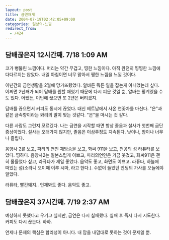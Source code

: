 ```yaml
---
layout: post
title: 금연재개
date: 2004-07-19T02:42:05+09:00
categories: 일상의-느낌
redirect_from:
  - /424
---
```


<h2>담배끊은지 12시간째. 7/18 1:09 AM</h2>

코가 뻥뚫린 느낌이다. 머리는 약간 무겁고, 띵한 느낌이다. 아직 완전히 띵띵한 느낌에 다다르지는 않았다. 내일 아침이면 너무 맑아서 쨍한 느낌을 느낄 것이다.

이년간의 금연생활을 2월에 망가뜨렸었다. 알바든 뭐든 일을 잡는게 아니었는데 싶다. 어쩌면 2년째가 되어 담배를 원할 때였기 때문에 다시 피운 것일 뿐, 알바는 핑계였을 수 도 있다. 어쨌든, 이번에 끊으면 또 2년은 버티겠지.

담배를 끊으면서 커피도 동시에 끊었다. 대신 베트남에서 사온 연꽃차를 마신다. "은"과 같은 금속향이라는 와리의 말이 맞는 것같다. "은"을 마시는 것 같다.

다른 사람도 그런지 모르겠다. 나는 금연을 시작할 때면 항상 졸음과 설사가 첫번째 금단 증상이었다. 설사는 오래가지 않지만, 졸음은 이삼주정도 지속된다. 낮이나, 밤이나 너무나 졸립다.

음양사 2를 보고, 파리의 연인 재방송을 보고, 화씨 911을 보고, 천공의 성 라퓨타를 보았다. 띵하다. 음양사2는 일본스럽게 이쁘고, 파리의연인은 가끔 웃겼고, 화씨911은 괜히 물들었다 싶고, 라퓨타가 제일 좋았다. 음악도 좋고, 화면도 이쁘고. 라퓨타, 하늘에 떠있는 섬(소라니 오이떼 이루 시마, 라고 한다.). 수없이 들었던 엔딩의 가사를 오늘에야 알았다.

라퓨타, 빨간돼지.. 언제봐도 좋다. 음악도 좋고.

<h2>담배끊은지 37시간째. 7/19 2:37 AM</h2>

예상하지 못했다고 우기고 싶지만, 금연은 다시 실패했다. 실패 후 즉시 다시 시도한다. 커피도 다시 끊는다. 하하.

언제나 문제의 핵심은 합리성이 아니다. 내 맘을 내맘대로 못하는 것이 문제일 뿐.

